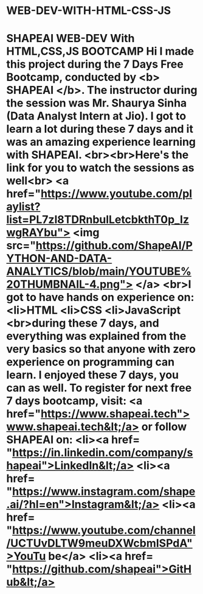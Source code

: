 # WEB-DEV-WITH-HTML-CSS-JS
# SHAPEAI WEB-DEV With HTML,CSS,JS BOOTCAMP Hi I made this project during the 7 Days Free Bootcamp, conducted by &lt;b> SHAPEAI &lt;/b>. The instructor during the session was Mr. Shaurya Sinha (Data Analyst Intern at Jio). I got to learn a lot during these 7 days and it was an amazing experience learning with SHAPEAI. &lt;br>&lt;br>Here's the link for you to watch the sessions as well&lt;br> &lt;a href="https://www.youtube.com/playlist?list=PL7zl8TDRnbulLetcbkthT0p_IzwgRAYbu"> &lt;img src="https://github.com/ShapeAI/PYTHON-AND-DATA-ANALYTICS/blob/main/YOUTUBE%20THUMBNAIL-4.png"> &lt;/a> &lt;br>I got to have hands on experience on: &lt;li>HTML &lt;li>CSS &lt;li>JavaScript &lt;br>during these 7 days, and everything was explained from the very basics so that anyone with zero experience on programming can learn. I enjoyed these 7 days, you can as well. To register for next free 7 days bootcamp, visit: &lt;a href="https://www.shapeai.tech"> www.shapeai.tech&lt;/a> or follow SHAPEAI on: &lt;li>&lt;a href= "https://in.linkedin.com/company/shapeai">LinkedIn&lt;/a> &lt;li>&lt;a href= "https://www.instagram.com/shape.ai/?hl=en">Instagram&lt;/a> &lt;li>&lt;a href= "https://www.youtube.com/channel/UCTUvDLTW9meuDXWcbmISPdA">YouTu be&lt;/a> &lt;li>&lt;a href= "https://github.com/shapeai">GitHub&lt;/a>
